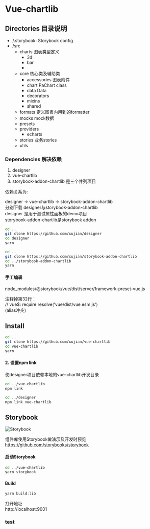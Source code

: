 # Vue-chartlib

## Directories 目录说明

* /.storybook: Storybook config
* /src
  * charts 图表类型定义
    * 3d
    * bar
    * 
  * core 核心类及辅助类
    * accessories 图表附件
    * chart PaChart class
    * data Data
    * decorators
    * mixins
    * shared
  * formats 定义图表内用到的formatter
  * mocks mock数据
  * presets
  * providers
    * echarts
  * stories 业务stories
  * utils  

### Dependencies 解决依赖

1. designer
1. vue-chartlib
1. storybook-addon-chartlib
是三个并列项目

依赖关系为:

designer → vue-chartlib → storybook-addon-chartlib  
分别下载 designer与storybook-addon-chartlib  
designer 是用于测试属性面板的demo项目  
storybook-addon-chartlib是storybook addon

```bash
cd ..
git clone https://github.com/xujian/designer
cd designer
yarn

cd ..
git clone https://github.com/xujian/storybook-addon-chartlib
cd ../storybook-addon-chartlib
yarn
```

#### 手工编辑
node_modules⁩/@storybook⁩/vue/⁨dist⁩/⁨server⁩/framework-preset-vue.js

注释掉第32行：  
// vue$: require.resolve('vue/dist/vue.esm.js')  
(alias冲突)

## Install

```bash
cd ..
git clone https://github.com/xujian/vue-chartlib
cd vue-chartlib
yarn
```


#### 2. 设置npm link
使designer项目依赖本地的vue-chartlib开发目录

```bash
cd ../vue-chartlib
npm link

cd ../designer
npm link vue-chartlib
```

## Storybook
![Storybook](https://cdn.jsdelivr.net/gh/storybooks/brand@master/badge/badge-storybook.svg)

组件库使用Storybook做演示及开发时预览  
https://github.com/storybooks/storybook

#### 启动Storybook

```bash 
cd ../vue-chartlib
yarn storybook
```

#### Build

```bash
yarn build:lib
```

打开地址  
http://localhost:9001

### test
